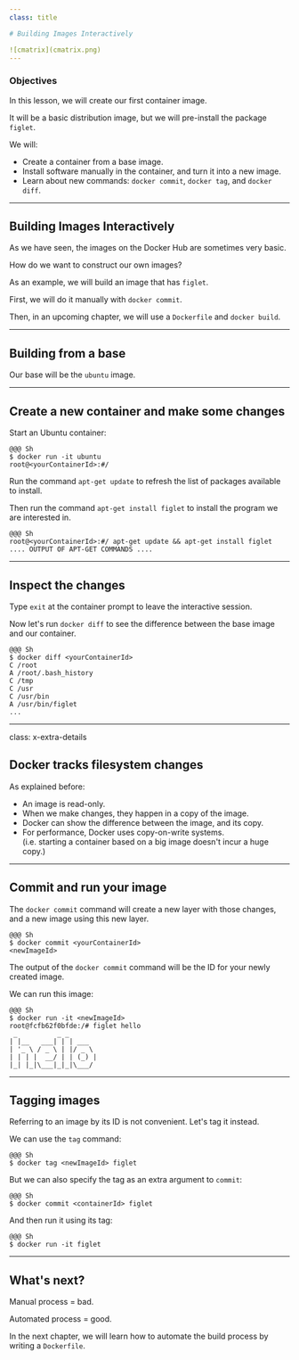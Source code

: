 ```yaml
---
class: title

# Building Images Interactively

![cmatrix](cmatrix.png)
---
```



### Objectives

In this lesson, we will create our first container image.

It will be a basic distribution image, but we will pre-install
the package `figlet`.

We will: 

* Create a container from a base image.
* Install software manually in the container, and turn it
  into a new image.
* Learn about new commands: `docker commit`, `docker tag`, and `docker diff`.
---
## Building Images Interactively

As we have seen, the images on the Docker Hub are sometimes very basic.

How do we want to construct our own images?

As an example, we will build an image that has `figlet`.

First, we will do it manually with `docker commit`.

Then, in an upcoming chapter, we will use a `Dockerfile` and `docker build`.

---
## Building from a base

Our base will be the `ubuntu` image.

---
## Create a new container and make some changes

Start an Ubuntu container:

    @@@ Sh
    $ docker run -it ubuntu
    root@<yourContainerId>:#/

Run the command `apt-get update` to refresh the list of packages available to install.

Then run the command `apt-get install figlet` to install the program we are interested in.

    @@@ Sh
    root@<yourContainerId>:#/ apt-get update && apt-get install figlet
    .... OUTPUT OF APT-GET COMMANDS ....

---
## Inspect the changes

Type `exit` at the container prompt to leave the interactive session.

Now let's run `docker diff` to see the difference between the base image
and our container.

    @@@ Sh
    $ docker diff <yourContainerId>
    C /root
    A /root/.bash_history
    C /tmp
    C /usr
    C /usr/bin
    A /usr/bin/figlet
    ...

---
class: x-extra-details

## Docker tracks filesystem changes

As explained before:

* An image is read-only.
* When we make changes, they happen in a copy of the image.
* Docker can show the difference between the image, and its copy.
* For performance, Docker uses copy-on-write systems.
  <br/>(i.e. starting a container based on a big image
  doesn't incur a huge copy.)

---
## Commit and run your image

The `docker commit` command will create a new layer with those changes,
and a new image using this new layer.

    @@@ Sh
    $ docker commit <yourContainerId>
    <newImageId>

The output of the `docker commit` command will be the ID for your newly created image.

We can run this image:

    @@@ Sh
    $ docker run -it <newImageId>
    root@fcfb62f0bfde:/# figlet hello
     _          _ _       
    | |__   ___| | | ___  
    | '_ \ / _ \ | |/ _ \ 
    | | | |  __/ | | (_) |
    |_| |_|\___|_|_|\___/ 


---
## Tagging images

Referring to an image by its ID is not convenient. Let's tag it instead.

We can use the `tag` command:

    @@@ Sh
    $ docker tag <newImageId> figlet

But we can also specify the tag as an extra argument to `commit`:

    @@@ Sh
    $ docker commit <containerId> figlet

And then run it using its tag:

    @@@ Sh
    $ docker run -it figlet

---
## What's next?

Manual process = bad.

Automated process = good.

In the next chapter, we will learn how to automate the build
process by writing a `Dockerfile`.
